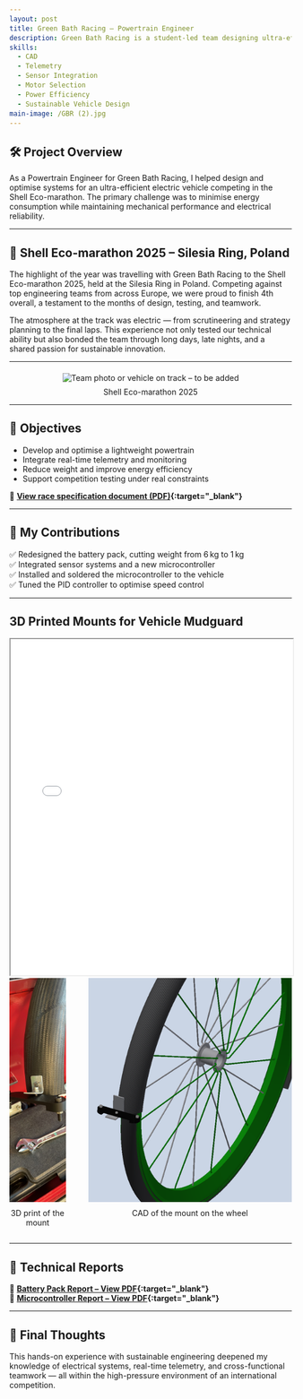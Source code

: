 ```yaml
---
layout: post
title: Green Bath Racing – Powertrain Engineer
description: Green Bath Racing is a student-led team designing ultra-efficient electric vehicles for the Shell Eco-marathon. The competition focuses on pushing the limits of energy efficiency through innovative vehicle design.
skills: 
  - CAD
  - Telemetry
  - Sensor Integration
  - Motor Selection
  - Power Efficiency
  - Sustainable Vehicle Design
main-image: /GBR (2).jpg
---
```


## 🛠️ Project Overview

As a Powertrain Engineer for Green Bath Racing, I helped design and optimise systems for an ultra-efficient electric vehicle competing in the Shell Eco-marathon. The primary challenge was to minimise energy consumption while maintaining mechanical performance and electrical reliability.

---

## 🏁 Shell Eco-marathon 2025 – Silesia Ring, Poland
The highlight of the year was travelling with Green Bath Racing to the Shell Eco-marathon 2025, held at the Silesia Ring in Poland. Competing against top engineering teams from across Europe, we were proud to finish 4th overall, a testament to the months of design, testing, and teamwork.

The atmosphere at the track was electric — from scrutineering and strategy planning to the final laps. This experience not only tested our technical ability but also bonded the team through long days, late nights, and a shared passion for sustainable innovation.

---

<div style="text-align: center; margin-top: 20px;">
  <img src="/assets/documents/shell2025_me.JPG" style="height: 800px; object-fit: cover;" alt="Team photo or vehicle on track – to be added">
  <p style="margin-top: 8px;">Shell Eco-marathon 2025</p>
</div>


---

## 🎯 Objectives

- Develop and optimise a lightweight powertrain  
- Integrate real-time telemetry and monitoring  
- Reduce weight and improve energy efficiency  
- Support competition testing under real constraints  

📄 **[View race specification document (PDF)](/assets/documents/GBR_rules.pdf){:target="_blank"}**

---

## 🧩 My Contributions

✅ Redesigned the battery pack, cutting weight from 6 kg to 1 kg  
✅ Integrated sensor systems and a new microcontroller  
✅ Installed and soldered the microcontroller to the vehicle  
✅ Tuned the PID controller to optimise speed control

---

## 3D Printed Mounts for Vehicle Mudguard
<iframe src="/assets/documents/mudgard_mounting2-1.pdf" width="100%" height="600"></iframe>
<div style="display: flex; justify-content: center; gap: 40px; align-items: flex-start;">
  <div style="text-align: center;">
    <img src="/assets/documents/3D_print.jpg" style="height: 400px; object-fit: cover;" alt="3D print of the mount">
    <p style="margin-top: 8px;">3D print of the mount</p>
  </div>
  <div style="text-align: center;">
    <img src="/assets/documents/wheel_assembly.png" style="height: 400px; object-fit: cover;" alt="CAD of the mount on the wheel">
    <p style="margin-top: 8px;">CAD of the mount on the wheel</p>
  </div>
</div>

---

## 📘 Technical Reports

📄 **[Battery Pack Report – View PDF](/assets/documents/battery_layout_and_design.pdf){:target="_blank"}**  
📄 **[Microcontroller Report – View PDF](/assets/documents/motor_controller.pdf){:target="_blank"}**

---

## 💬 Final Thoughts

This hands-on experience with sustainable engineering deepened my knowledge of electrical systems, real-time telemetry, and cross-functional teamwork — all within the high-pressure environment of an international competition.


